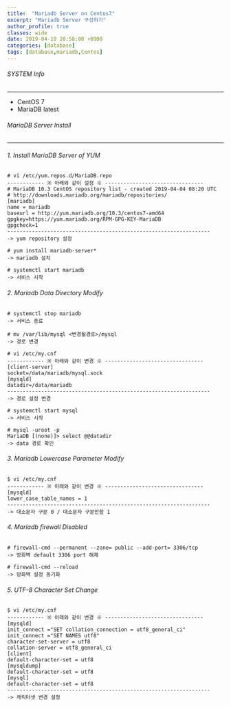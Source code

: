 ```yaml
---
title:  "Mariadb Server on Centos7"
excerpt: "Mariadb Server 구성하기"
author_profile: true
classes: wide
date: 2019-04-10 20:58:00 +0900
categories: [database]
tags: [database,mariadb,Centos]
---
```


###### SYSTEM Info
-------------
- CentOS 7
- MariaDB latest

###### MariaDB Server Install
-------------

###### 1. Install MariaDB Server of YUM

```
# vi /etc/yum.repos.d/MariaDB.repo
------------ ※ 아래와 같이 설정 ※ --------------------------------
# MariaDB 10.3 CentOS repository list - created 2019-04-04 08:20 UTC
# http://downloads.mariadb.org/mariadb/repositories/
[mariadb]
name = mariadb
baseurl = http://yum.mariadb.org/10.3/centos7-amd64
gpgkey=https://yum.mariadb.org/RPM-GPG-KEY-MariaDB
gpgcheck=1
------------------------------------------------------------------
-> yum repository 설정

# yum install mariadb-server*
-> mariadb 설치

# systemctl start mariadb
-> 서비스 시작
```

###### 2. Mariadb Data Directory Modify

```
# systemctl stop mariadb
-> 서비스 종료

# mv /var/lib/mysql <변경될경로>/mysql
-> 경로 변경

# vi /etc/my.cnf
------------ ※ 아래와 같이 변경 ※ --------------------------------
[client-server]
socket=/data/mariadb/mysql.sock
[mysqld]
datadir=/data/mariadb
------------------------------------------------------------------
-> 경로 설정 변경

# systemctl start mysql
-> 서비스 시작

# mysql -uroot -p
MariaDB [(none)]> select @@datadir
-> data 경로 확인
```

###### 3. Mariadb Lowercase Parameter Modify

```
$ vi /etc/my.cnf
------------ ※ 아래와 같이 변경 ※ --------------------------------
[mysqld]
lower_case_table_names = 1
------------------------------------------------------------------
-> 대소문자 구분 0 / 대소문자 구분안함 1
```

###### 4. Mariadb firewall Disabled

```
# firewall-cmd --permanent --zone= public --add-port= 3306/tcp
-> 방화벽 default 3306 port 해제

# firewall-cmd --reload
-> 방화벽 설정 동기화
```

###### 5. UTF-8 Character Set Change

```
$ vi /etc/my.cnf
------------ ※ 아래와 같이 변경 ※ --------------------------------
[mysqld]
init_connect ="SET collation_connection = utf8_general_ci"
init_connect ="SET NAMES utf8"
character-set-server = utf8
collation-server = utf8_general_ci
[client]
default-character-set = utf8
[mysqldump]
default-character-set = utf8
[mysql]
default-character-set = utf8
------------------------------------------------------------------
-> 캐릭터셋 변경 설정
```
